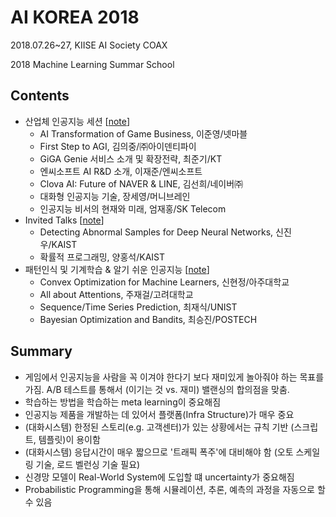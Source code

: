 # AI KOREA 2018

2018.07.26~27, KIISE AI Society
COAX <br>

2018 Machine Learning Summar School


## Contents
* 산업체 인공지능 세션 [[note](https://1drv.ms/w/s!AllPqyV9kKUruQogls94fYyTleW7)]
   * AI Transformation of Game Business, 이준영/넷마블
   * First Step to AGI, 김의중/㈜아이덴티파이
   * GiGA Genie 서비스 소개 및 확장전략, 최준기/KT
   * 엔씨소프트 AI R&D 소개, 이재준/엔씨소프트
   * Clova AI: Future of NAVER & LINE, 김선희/네이버㈜
   * 대화형 인공지능 기술, 장세영/머니브레인
   * 인공지능 비서의 현재와 미래, 엄재홍/SK Telecom
* Invited Talks [[note](https://1drv.ms/w/s!AllPqyV9kKUrunQScxDPpj7W2dbp)]
   * Detecting Abnormal Samples for Deep Neural Networks, 신진우/KAIST
   * 확률적 프로그래밍, 양홍석/KAIST
* 패턴인식 및 기계학습 & 알기 쉬운 인공지능 [[note](https://1drv.ms/w/s!AllPqyV9kKUrunOZqzKj5VmBHtPR)]
   * Convex Optimization for Machine Learners, 신현정/아주대학교
   * All about Attentions, 주재걸/고려대학교
   * Sequence/Time Series Prediction, 최재식/UNIST
   * Bayesian Optimization and Bandits, 최승진/POSTECH

## Summary

* 게임에서 인공지능을 사람을 꼭 이겨야 한다기 보다 재미있게 놀아줘야 하는 목표를 가짐. A/B 테스트를 통해서 (이기는 것 vs. 재미) 밸랜싱의 합의점을 맞춤.
* 학습하는 방법을 학습하는 meta learning이 중요해짐
* 인공지능 제품을 개발하는 데 있어서 플랫폼(Infra Structure)가 매우 중요
* (대화시스템) 한정된 스토리(e.g. 고객센터)가 있는 상황에서는 규칙 기반 (스크립트, 템플릿)이 용이함
* (대화시스템) 응답시간이 매우 짧으므로 '트래픽 폭주'에 대비해야 함 (오토 스케일링 기술, 로드 벨런싱 기술 필요)
* 신경망 모델이 Real-World System에 도입할 떄 uncertainty가 중요해짐
* Probabilistic Programming을 통해 시뮬레이션, 추론, 예측의 과정을 자동으로 할 수 있음
